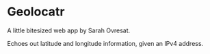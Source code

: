 # Geolocatr

A little bitesized web app by Sarah Ovresat.

Echoes out latitude and longitude information, given an IPv4 address.

